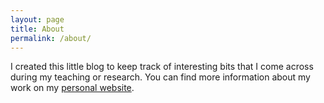 ```yaml
---
layout: page
title: About
permalink: /about/
---
```


I created this little blog to keep track of interesting bits that I come across during my teaching or research. You can find more information about my work on my [personal website](https://nico.colic.ch).
